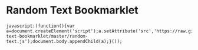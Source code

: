 # Random Text Bookmarklet

    javascript:(function(){var a=document.createElement('script');a.setAttribute('src','https://raw.github.com/chrisbreiding/random-text-bookmarklet/master/random-text.js');document.body.appendChild(a);}());
